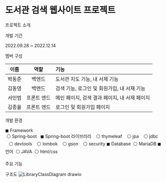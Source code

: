 # 도서관 검색 웹사이트 프로젝트

프로젝트 소개



개발 기간

2022.09.28 ~ 2022.12.14

멤버 구성

|이름|역할|기능|
|:---:|:---:|:---|
|박동준|백엔드|도서관 지도 기능, 내 서제 기능|
|김동영|백엔드|검색 기능, 로그인 및 회원가입, 내 서재 기능|
|서인범|프론트 엔드|메인 페이지, 검색 결과 페이지, 내 서재 페이지|
|김종율|프론트 엔드|로그인 및 회원가입 페이지|

개발 환경

◼ Framework<br/>
   &nbsp;⚪ Spring-boot
      &nbsp;&nbsp;◼ Spring-boot 라이브러리
         &nbsp;&nbsp;&nbsp;⚪ thymeleaf
         &nbsp;&nbsp;&nbsp;⚪ jpa
         &nbsp;&nbsp;&nbsp;⚪ jdbc
         &nbsp;&nbsp;&nbsp;⚪ devtools
         &nbsp;&nbsp;&nbsp;⚪ lombok
         &nbsp;&nbsp;&nbsp;⚪ gson
         &nbsp;&nbsp;&nbsp;⚪ security
◼ Database
   &nbsp;⚪ MariaDB
◼ 언어
   &nbsp;⚪ JAVA
   &nbsp;⚪ html/css

주요 기능



구조도
![LibraryClassDiagram drawio](https://user-images.githubusercontent.com/55075836/206845084-2a164f4f-1298-4d99-86e1-796b76836a83.png)
